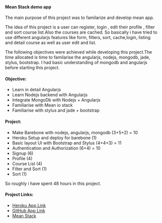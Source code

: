 #### Mean Stack demo app
The main purpose of this project was to familarize and develop mean app.

The idea of this project is a user can register, login , edit their profile , filter and sort course list.Also the courses are cached. So basically i have tried to use different angularjs features like form, filters, sort, cache,login, listing and detail course as well as user edit and list.

The following objectives were achieved while developing this project.The time allocated is time to familarise the angularjs, nodejs, mongodb, jade, stylus, bootstrap. I had basic understanding of mongodb and angularjs before starting this project.

#### Objective:
* Learn in detail Angularjs
* Learn Nodejs backend with Angularjs
* Integrate MongoDb with Nodejs + Angularjs
* Familiarise with Mean io stack
* Familiarise with stylus and jade + bootstrap

#### Project:
* Make Barebone with nodejs, angularjs, mongodb (3+5+2) = 10
* Heroku Setup and deploy for barebone (1)
* Basic layout UI with Bootstrap and Stylus (4+4+3) = 11
* Authentication and Authorization (6+4) = 10
* Signup (6)
* Profile (4)
* Course List (4)
* Filter and Sort (1)
* Sort (1)

So roughly i have spent 48 hours in this project.

#### Project Links:
* [Heroku App Link](http://angularnodemongo.herokuapp.com/ "meandemo")
* [GitHub App Link](https://github.com/akash01/angularproject "Github")
* [Mean Stack](http://mean.io/#!/ "Mean")
